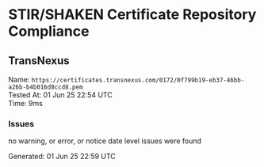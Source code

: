 # STIR/SHAKEN Certificate Repository Compliance

## TransNexus

Name: `https://certificates.transnexus.com/0172/0f799b19-eb37-46bb-a26b-b4b016d8ccd8.pem`\
Tested At: 01 Jun 25 22:54 UTC\
Time: 9ms

### Issues

no warning, or error, or notice date level issues were found

Generated: 01 Jun 25 22:59 UTC